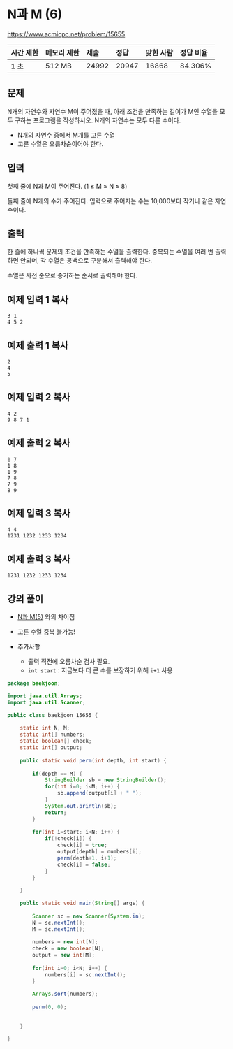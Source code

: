 # N과 M (6)

https://www.acmicpc.net/problem/15655 

| 시간 제한 | 메모리 제한 | 제출  | 정답  | 맞힌 사람 | 정답 비율 |
| :-------- | :---------- | :---- | :---- | :-------- | :-------- |
| 1 초      | 512 MB      | 24992 | 20947 | 16868     | 84.306%   |

## 문제

N개의 자연수와 자연수 M이 주어졌을 때, 아래 조건을 만족하는 길이가 M인 수열을 모두 구하는 프로그램을 작성하시오. N개의 자연수는 모두 다른 수이다.

- N개의 자연수 중에서 M개를 고른 수열
- 고른 수열은 오름차순이어야 한다.

## 입력

첫째 줄에 N과 M이 주어진다. (1 ≤ M ≤ N ≤ 8)

둘째 줄에 N개의 수가 주어진다. 입력으로 주어지는 수는 10,000보다 작거나 같은 자연수이다.

## 출력

한 줄에 하나씩 문제의 조건을 만족하는 수열을 출력한다. 중복되는 수열을 여러 번 출력하면 안되며, 각 수열은 공백으로 구분해서 출력해야 한다.

수열은 사전 순으로 증가하는 순서로 출력해야 한다.

## 예제 입력 1 복사

```
3 1
4 5 2
```

## 예제 출력 1 복사

```
2
4
5
```

## 예제 입력 2 복사

```
4 2
9 8 7 1
```

## 예제 출력 2 복사

```
1 7
1 8
1 9
7 8
7 9
8 9
```

## 예제 입력 3 복사

```
4 4
1231 1232 1233 1234
```

## 예제 출력 3 복사

```
1231 1232 1233 1234
```



## 강의 풀이

*  [N과 M(5)](https://www.acmicpc.net/problem/15654) 와의 차이점
  * 고른 수열 중복 불가능!

* 추가사항
  * 출력 직전에 오름차순 검사 필요.
  * <code>int start</code> : 지금보다 더 큰 수를 보장하기 위해 <code>i+1</code> 사용

```java
package baekjoon;

import java.util.Arrays;
import java.util.Scanner;

public class baekjoon_15655 {
	
	static int N, M;
	static int[] numbers;
	static boolean[] check;
	static int[] output;
	
	public static void perm(int depth, int start) {
		
		if(depth == M) {
			StringBuilder sb = new StringBuilder();
			for(int i=0; i<M; i++) {
				sb.append(output[i] + " ");
			}
			System.out.println(sb);
			return;
		}
		
		for(int i=start; i<N; i++) {
			if(!check[i]) {
				check[i] = true;
				output[depth] = numbers[i];
				perm(depth+1, i+1);
				check[i] = false;
			}
		}
		
	}

	public static void main(String[] args) {
		
		Scanner sc = new Scanner(System.in);
		N = sc.nextInt();
		M = sc.nextInt();
		
		numbers = new int[N];
		check = new boolean[N];
		output = new int[M];
		
		for(int i=0; i<N; i++) {
			numbers[i] = sc.nextInt();
		}
		
		Arrays.sort(numbers);
		
		perm(0, 0);
		

	}

}
```

